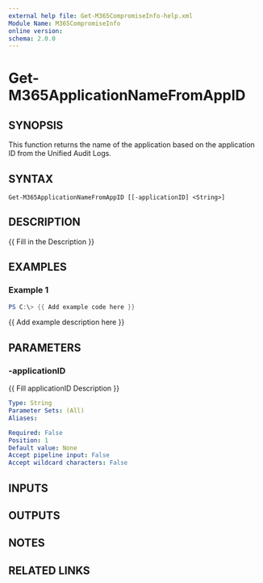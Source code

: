 ```yaml
---
external help file: Get-M365CompromiseInfo-help.xml
Module Name: M365CompromiseInfo
online version:
schema: 2.0.0
---
```


# Get-M365ApplicationNameFromAppID

## SYNOPSIS
This function returns the name of the application based on the application ID from the Unified Audit Logs.

## SYNTAX

```
Get-M365ApplicationNameFromAppID [[-applicationID] <String>]
```

## DESCRIPTION
{{ Fill in the Description }}

## EXAMPLES

### Example 1
```powershell
PS C:\> {{ Add example code here }}
```

{{ Add example description here }}

## PARAMETERS

### -applicationID
{{ Fill applicationID Description }}

```yaml
Type: String
Parameter Sets: (All)
Aliases:

Required: False
Position: 1
Default value: None
Accept pipeline input: False
Accept wildcard characters: False
```

## INPUTS

## OUTPUTS

## NOTES

## RELATED LINKS
